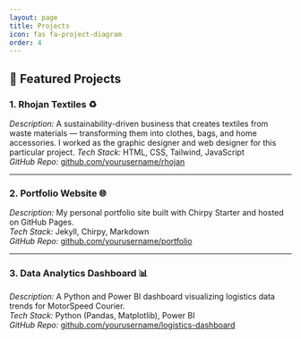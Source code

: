 ```yaml
---
layout: page
title: Projects
icon: fas fa-project-diagram
order: 4
---
```

## 🚀 Featured Projects

### 1. Rhojan Textiles ♻
*Description:* A sustainability-driven business that creates textiles from waste materials — transforming them into clothes, bags, and home accessories. I worked as the graphic designer and web designer for this particular project.
*Tech Stack:* HTML, CSS, Tailwind, JavaScript  
*GitHub Repo:* [github.com/yourusername/rhojan](https://github.com/exzayveer/rhojan)

---

### 2. Portfolio Website 🌐
*Description:* My personal portfolio site built with Chirpy Starter and hosted on GitHub Pages.  
*Tech Stack:* Jekyll, Chirpy, Markdown  
*GitHub Repo:* [github.com/yourusername/portfolio](https://github.com/foxotieno)

---

### 3. Data Analytics Dashboard 📊
*Description:* A Python and Power BI dashboard visualizing logistics data trends for MotorSpeed Courier.  
*Tech Stack:* Python (Pandas, Matplotlib), Power BI  
*GitHub Repo:* [github.com/yourusername/logistics-dashboard](https://github.com/exzayveer/logistics-dashboard)
